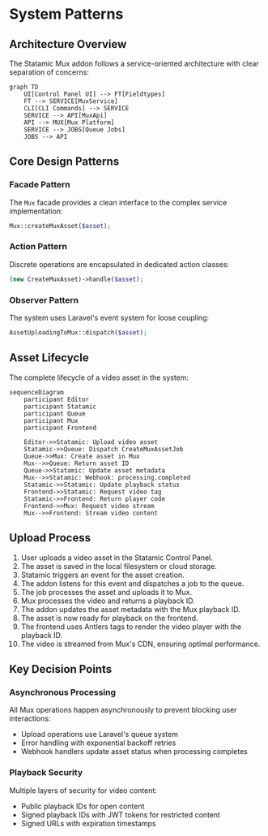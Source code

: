 # System Patterns

## Architecture Overview

The Statamic Mux addon follows a service-oriented architecture with clear separation of concerns:

```mermaid
graph TD
    UI[Control Panel UI] --> FT[Fieldtypes]
    FT --> SERVICE[MuxService]
    CLI[CLI Commands] --> SERVICE
    SERVICE --> API[MuxApi]
    API --> MUX[Mux Platform]
    SERVICE --> JOBS[Queue Jobs]
    JOBS --> API
```

## Core Design Patterns

### Facade Pattern

The `Mux` facade provides a clean interface to the complex service implementation:

```php
Mux::createMuxAsset($asset);
```

### Action Pattern

Discrete operations are encapsulated in dedicated action classes:

```php
(new CreateMuxAsset)->handle($asset);
```

### Observer Pattern

The system uses Laravel's event system for loose coupling:

```php
AssetUploadingToMux::dispatch($asset);
```

## Asset Lifecycle

The complete lifecycle of a video asset in the system:

```mermaid
sequenceDiagram
    participant Editor
    participant Statamic
    participant Queue
    participant Mux
    participant Frontend

    Editor->>Statamic: Upload video asset
    Statamic->>Queue: Dispatch CreateMuxAssetJob
    Queue->>Mux: Create asset in Mux
    Mux-->>Queue: Return asset ID
    Queue->>Statamic: Update asset metadata
    Mux-->>Statamic: Webhook: processing.completed
    Statamic->>Statamic: Update playback status
    Frontend->>Statamic: Request video tag
    Statamic->>Frontend: Return player code
    Frontend->>Mux: Request video stream
    Mux-->>Frontend: Stream video content
```

## Upload Process

1. User uploads a video asset in the Statamic Control Panel.
2. The asset is saved in the local filesystem or cloud storage.
3. Statamic triggers an event for the asset creation.
4. The addon listens for this event and dispatches a job to the queue.
5. The job processes the asset and uploads it to Mux.
6. Mux processes the video and returns a playback ID.
7. The addon updates the asset metadata with the Mux playback ID.
8. The asset is now ready for playback on the frontend.
9. The frontend uses Antlers tags to render the video player with the playback ID.
10. The video is streamed from Mux's CDN, ensuring optimal performance.

## Key Decision Points

### Asynchronous Processing

All Mux operations happen asynchronously to prevent blocking user interactions:

- Upload operations use Laravel's queue system
- Error handling with exponential backoff retries
- Webhook handlers update asset status when processing completes

### Playback Security

Multiple layers of security for video content:

- Public playback IDs for open content
- Signed playback IDs with JWT tokens for restricted content
- Signed URLs with expiration timestamps
